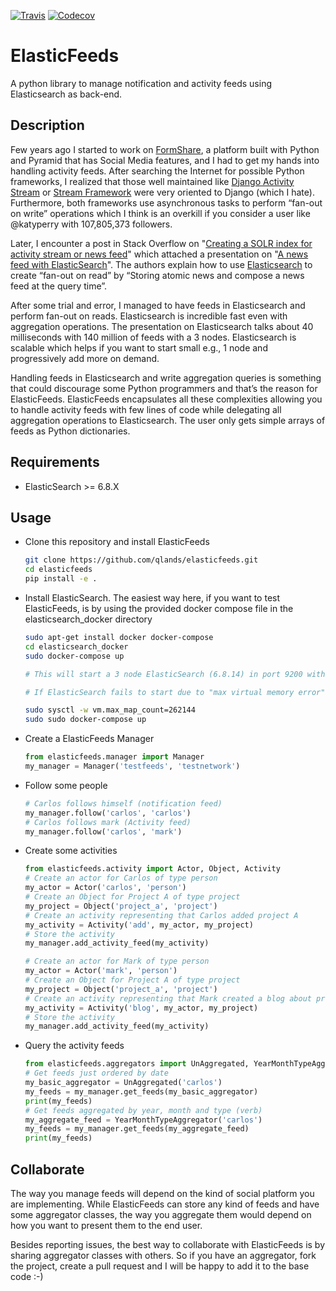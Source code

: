 [![Travis](https://travis-ci.com/qlands/elasticfeeds.svg?branch=master)](https://travis-ci.com/github/qlands/elasticfeeds)
[![Codecov](https://codecov.io/gh/qlands/elasticfeeds/branch/master/graph/badge.svg)](https://app.codecov.io/gh/qlands/elasticfeeds)

# ElasticFeeds

A python library to manage notification and activity feeds using Elasticsearch as back-end.

## Description

Few years ago I started to work on [FormShare](https://github.com/qlands/FormShare), a platform built with Python and Pyramid that has Social Media features, and I had to get my hands into handling activity feeds. After searching the Internet for possible Python frameworks, I realized that those well maintained like [Django Activity Stream](https://django-activity-stream.readthedocs.io/en/latest/index.html)  or [Stream Framework](https://github.com/tschellenbach/Stream-Framework) were very oriented to Django (which I hate). Furthermore, both frameworks use asynchronous tasks to perform “fan-out on write” operations which I think is an overkill if you consider a user like @katyperry with 107,805,373 followers.

Later, I encounter a post in Stack Overflow on "[Creating a SOLR index for activity stream or news feed](https://stackoverflow.com/questions/44468264/creating-a-solr-index-for-activity-stream-or-newsfeed#comment91900926_44468264)" which attached a presentation on "[A news feed with ElasticSearch](http://www.quentinsuire.com/presentations/a-news-feed-with-elasticsearch)". The authors explain how to use [Elasticsearch](https://www.elastic.co/products/elasticsearch) to create “fan-out on read” by “Storing atomic news and compose a news feed at the query time”.

After some trial and error, I managed to have feeds in Elasticsearch and perform fan-out on reads. Elasticsearch is incredible fast even with aggregation operations. The presentation on Elasticsearch talks about 40 milliseconds with 140 million of feeds with a 3 nodes. Elasticsearch is scalable which helps if you want to start small e.g., 1 node and progressively add more on demand.

Handling feeds in Elasticsearch and write aggregation queries is something that could discourage some Python programmers and that’s the reason for ElasticFeeds. ElasticFeeds encapsulates all these complexities allowing you to handle activity feeds with few lines of code while delegating all aggregation operations to Elasticsearch. The user only gets simple arrays of feeds as Python dictionaries.

## Requirements

- ElasticSearch >= 6.8.X

## Usage

- Clone this repository and install ElasticFeeds

  ```sh
  git clone https://github.com/qlands/elasticfeeds.git
  cd elasticfeeds
  pip install -e .
  ```

- Install ElasticSearch. The easiest way here, if you want to test ElasticFeeds, is by using the provided docker compose file in the elasticsearch_docker directory

  ```sh
  sudo apt-get install docker docker-compose
  cd elasticsearch_docker
  sudo docker-compose up
  
  # This will start a 3 node ElasticSearch (6.8.14) in port 9200 with Kibana in port 5601.
  
  # If ElasticSearch fails to start due to "max virtual memory error" shutdown the docker (Ctrl+c) and do:
  
  sudo sysctl -w vm.max_map_count=262144
  sudo sudo docker-compose up
  ```

- Create a ElasticFeeds Manager

  ```python
  from elasticfeeds.manager import Manager
  my_manager = Manager('testfeeds', 'testnetwork')
  ```

- Follow some people

  ```python
  # Carlos follows himself (notification feed)
  my_manager.follow('carlos', 'carlos')
  # Carlos follows mark (Activity feed)
  my_manager.follow('carlos', 'mark')
  ```

- Create some activities

  ```python
  from elasticfeeds.activity import Actor, Object, Activity
  # Create an actor for Carlos of type person
  my_actor = Actor('carlos', 'person')
  # Create an Object for Project A of type project
  my_project = Object('project_a', 'project')
  # Create an activity representing that Carlos added project A
  my_activity = Activity('add', my_actor, my_project)
  # Store the activity
  my_manager.add_activity_feed(my_activity)
  
  # Create an actor for Mark of type person
  my_actor = Actor('mark', 'person')
  # Create an Object for Project A of type project
  my_project = Object('project_a', 'project')
  # Create an activity representing that Mark created a blog about project A
  my_activity = Activity('blog', my_actor, my_project)
  # Store the activity
  my_manager.add_activity_feed(my_activity)
  ```

- Query the activity feeds

  ```python
  from elasticfeeds.aggregators import UnAggregated, YearMonthTypeAggregator
  # Get feeds just ordered by date
  my_basic_aggregator = UnAggregated('carlos')
  my_feeds = my_manager.get_feeds(my_basic_aggregator)
  print(my_feeds)
  # Get feeds aggregated by year, month and type (verb)
  my_aggregate_feed = YearMonthTypeAggregator('carlos')
  my_feeds = my_manager.get_feeds(my_aggregate_feed)
  print(my_feeds)
  ```

## Collaborate

The way you manage feeds will depend on the kind of social platform you are implementing. While ElasticFeeds can store any kind of feeds and have some aggregator classes, the way you aggregate them would depend on how you want to present them to the end user.

Besides reporting issues, the best way to collaborate with ElasticFeeds is by sharing aggregator classes with others. So if you have an aggregator, fork the project, create a pull request and I will be happy to add it to the base code :-)
